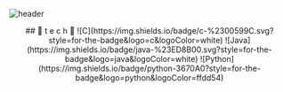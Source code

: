 ![header](https://capsule-render.vercel.app/api?type=wave&color=auto&height=300&section=header&text=beomjun-%20lab&fontSize=90)

<div align="center">
## 🌹 t e c h 🌹
![C](https://img.shields.io/badge/c-%2300599C.svg?style=for-the-badge&logo=c&logoColor=white)
![Java](https://img.shields.io/badge/java-%23ED8B00.svg?style=for-the-badge&logo=java&logoColor=white)
	![Python](https://img.shields.io/badge/python-3670A0?style=for-the-badge&logo=python&logoColor=ffdd54)
</div>
